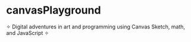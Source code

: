 # canvasPlayground
✧ Digital adventures in art and programming using Canvas Sketch, math, and JavaScript ✧
